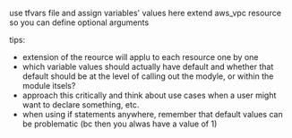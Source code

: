 use tfvars file and assign variables' values here
extend aws_vpc resource so you can define optional arguments

tips:
- extension of the reource will applu to each resource one by one
- which variable values should actually have default and whether that default should be at the level of calling out the modyle, or within the module itsels?
- approach this critically and think about use cases when a user might want to declare something, etc.
- when using if statements anywhere, remember that default values can be problematic (bc then you alwas have a value of 1)
